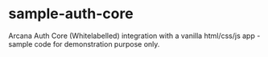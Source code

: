 # sample-auth-core
Arcana Auth Core (Whitelabelled) integration with a vanilla html/css/js app - sample code for demonstration purpose only.
